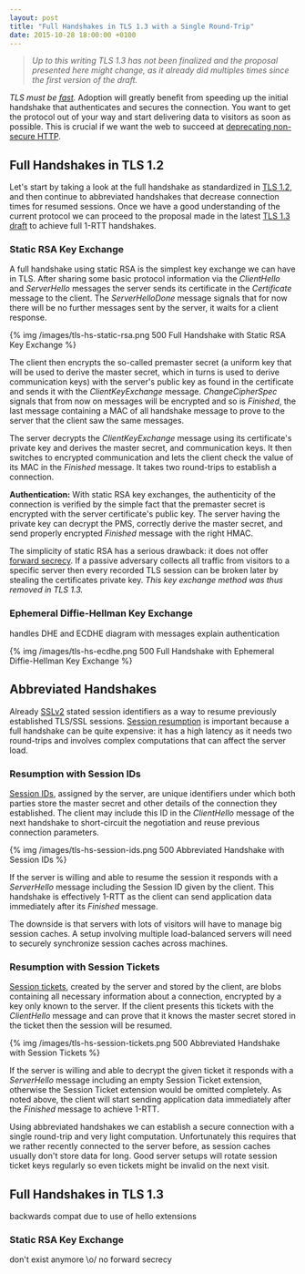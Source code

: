 ```yaml
---
layout: post
title: "Full Handshakes in TLS 1.3 with a Single Round-Trip"
date: 2015-10-28 18:00:00 +0100
---
```


> *Up to this writing TLS 1.3 has not been finalized and the proposal
> presented here might change, as it already did multiples times since the
> first version of the draft.*

*TLS must be [fast](https://istlsfastyet.com/).* Adoption will greatly benefit
from speeding up the initial handshake that authenticates and secures the
connection. You want to get the protocol out of your way and start delivering
data to visitors as soon as possible. This is crucial if we want the web to
succeed at [deprecating non-secure HTTP](https://blog.mozilla.org/security/2015/04/30/deprecating-non-secure-http/).

## Full Handshakes in TLS 1.2

Let's start by taking a look at the full handshake as standardized in
[TLS 1.2](https://tools.ietf.org/html/rfc5246), and then continue to
abbreviated handshakes that decrease connection times for resumed sessions.
Once we have a good understanding of the current protocol we can proceed to
the proposal made in the latest [TLS 1.3 draft](https://tlswg.github.io/tls13-spec/)
to achieve full 1-RTT handshakes.

### Static RSA Key Exchange

A full handshake using static RSA is the simplest key exchange we can have in
TLS. After sharing some basic protocol information via the *ClientHello* and
*ServerHello* messages the server sends its certificate in the *Certificate*
message to the client. The *ServerHelloDone* message signals that for now there
will be no further messages sent by the server, it waits for a client response.

{% img /images/tls-hs-static-rsa.png 500 Full Handshake with Static RSA Key Exchange %}

The client then encrypts the so-called premaster secret (a uniform key that
will be used to derive the master secret, which in turns is used to derive
communication keys) with the server's public key as found in the certificate
and sends it with the *ClientKeyExchange* message. *ChangeCipherSpec* signals
that from now on messages will be encrypted and so is *Finished*, the last
message containing a MAC of all handshake message to prove to the server that
the client saw the same messages.

The server decrypts the *ClientKeyExchange* message using its certificate's
private key and derives the master secret, and communication keys. It then
switches to encrypted communication and lets the client check the value of its
MAC in the *Finished* message. It takes two round-trips to establish a
connection.

**Authentication:** With static RSA key exchanges, the authenticity of the connection is verified
by the simple fact that the premaster secret is encrypted with the server
certificate's public key. The server having the private key can decrypt the
PMS, correctly derive the master secret, and send properly encrypted *Finished*
message with the right HMAC.

The simplicity of static RSA has a serious drawback: it does not offer
[forward secrecy](https://en.wikipedia.org/wiki/Forward_secrecy). If a passive
adversary collects all traffic from visitors to a specific server then every
recorded TLS session can be broken later by stealing the certificates private
key. *This key exchange method was thus removed in TLS 1.3.*

### Ephemeral Diffie-Hellman Key Exchange

handles DHE and ECDHE
diagram with messages
explain authentication

{% img /images/tls-hs-ecdhe.png 500 Full Handshake with Ephemeral Diffie-Hellman Key Exchange %}

## Abbreviated Handshakes

Already [SSLv2](https://tools.ietf.org/html/draft-hickman-netscape-ssl-00)
stated session identifiers as a way to resume previously established TLS/SSL
sessions. [Session resumption](https://blog.cloudflare.com/tls-session-resumption-full-speed-and-secure/)
is important because a full handshake can be quite expensive: it has a high
latency as it needs two round-trips and involves complex computations that
can affect the server load.

### Resumption with Session IDs

[Session IDs](https://tools.ietf.org/html/rfc5246#appendix-F.1.4), assigned by
the server, are unique identifiers under which both parties store the master
secret and other details of the connection they established. The client may
include this ID in the *ClientHello* message of the next handshake to
short-circuit the negotiation and reuse previous connection parameters.

{% img /images/tls-hs-session-ids.png 500 Abbreviated Handshake with Session IDs %}

If the server is willing and able to resume the session it responds with a
*ServerHello* message including the Session ID given by the client. This
handshake is effectively 1-RTT as the client can send application data
immediately after its *Finished* message.

The downside is that servers with lots of visitors will have to manage big
session caches. A setup involving multiple load-balanced servers will need to
securely synchronize session caches across machines.

### Resumption with Session Tickets

[Session tickets](http://tools.ietf.org/html/rfc5077), created by the server
and stored by the client, are blobs containing all necessary information about
a connection, encrypted by a key only known to the server. If the client
presents this tickets with the *ClientHello* message and can prove that it
knows the master secret stored in the ticket then the session will be resumed.

{% img /images/tls-hs-session-tickets.png 500 Abbreviated Handshake with Session Tickets %}

If the server is willing and able to decrypt the given ticket it responds with
a *ServerHello* message including an empty Session Ticket extension, otherwise
the Session Ticket extension would be omitted completely. As noted above, the
client will start sending application data immediately after the *Finished*
message to achieve 1-RTT.

Using abbreviated handshakes we can establish a secure connection with a single
round-trip and very light computation. Unfortunately this requires that we
rather recently connected to the server before, as session caches usually don't
store data for long. Good server setups will rotate session ticket keys
regularly so even tickets might be invalid on the next visit.

## Full Handshakes in TLS 1.3

backwards compat due to use of hello extensions

### Static RSA Key Exchange

don't exist anymore \o/ no forward secrecy
